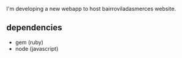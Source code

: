 I'm developing a new webapp to host bairroviladasmerces website.

## dependencies
- gem (ruby)
- node (javascript)

